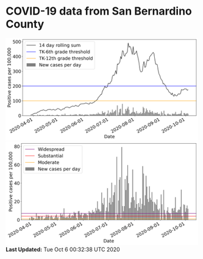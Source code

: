 # COVID-19 data from San Bernardino County
![image1](plots/graph.png)
![image2](plots/classification.png)
**Last Updated:** Tue Oct  6 00:32:38 UTC 2020